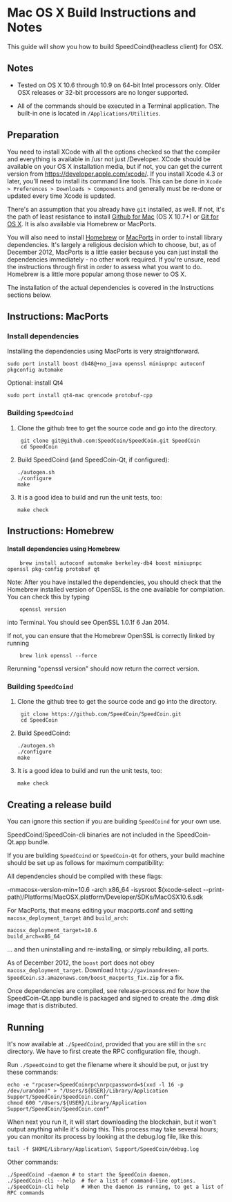 Mac OS X Build Instructions and Notes
====================================
This guide will show you how to build SpeedCoind(headless client) for OSX.

Notes
-----

* Tested on OS X 10.6 through 10.9 on 64-bit Intel processors only.
Older OSX releases or 32-bit processors are no longer supported.

* All of the commands should be executed in a Terminal application. The
built-in one is located in `/Applications/Utilities`.

Preparation
-----------

You need to install XCode with all the options checked so that the compiler
and everything is available in /usr not just /Developer. XCode should be
available on your OS X installation media, but if not, you can get the
current version from https://developer.apple.com/xcode/. If you install
Xcode 4.3 or later, you'll need to install its command line tools. This can
be done in `Xcode > Preferences > Downloads > Components` and generally must
be re-done or updated every time Xcode is updated.

There's an assumption that you already have `git` installed, as well. If
not, it's the path of least resistance to install [Github for Mac](https://mac.github.com/)
(OS X 10.7+) or
[Git for OS X](https://code.google.com/p/git-osx-installer/). It is also
available via Homebrew or MacPorts.

You will also need to install [Homebrew](http://brew.sh)
or [MacPorts](https://www.macports.org/) in order to install library
dependencies. It's largely a religious decision which to choose, but, as of
December 2012, MacPorts is a little easier because you can just install the
dependencies immediately - no other work required. If you're unsure, read
the instructions through first in order to assess what you want to do.
Homebrew is a little more popular among those newer to OS X.

The installation of the actual dependencies is covered in the Instructions
sections below.

Instructions: MacPorts
----------------------

### Install dependencies

Installing the dependencies using MacPorts is very straightforward.

    sudo port install boost db48@+no_java openssl miniupnpc autoconf pkgconfig automake

Optional: install Qt4

    sudo port install qt4-mac qrencode protobuf-cpp

### Building `SpeedCoind`

1. Clone the github tree to get the source code and go into the directory.

        git clone git@github.com:SpeedCoin/SpeedCoin.git SpeedCoin
        cd SpeedCoin

2.  Build SpeedCoind (and SpeedCoin-Qt, if configured):

        ./autogen.sh
        ./configure
        make

3.  It is a good idea to build and run the unit tests, too:

        make check

Instructions: Homebrew
----------------------

#### Install dependencies using Homebrew

        brew install autoconf automake berkeley-db4 boost miniupnpc openssl pkg-config protobuf qt

Note: After you have installed the dependencies, you should check that the Homebrew installed version of OpenSSL is the one available for compilation. You can check this by typing

        openssl version

into Terminal. You should see OpenSSL 1.0.1f 6 Jan 2014.

If not, you can ensure that the Homebrew OpenSSL is correctly linked by running

        brew link openssl --force

Rerunning "openssl version" should now return the correct version.

### Building `SpeedCoind`

1. Clone the github tree to get the source code and go into the directory.

        git clone https://github.com/SpeedCoin/SpeedCoin.git
        cd SpeedCoin

2.  Build SpeedCoind:

        ./autogen.sh
        ./configure
        make

3.  It is a good idea to build and run the unit tests, too:

        make check

Creating a release build
------------------------
You can ignore this section if you are building `SpeedCoind` for your own use.

SpeedCoind/SpeedCoin-cli binaries are not included in the SpeedCoin-Qt.app bundle.

If you are building `SpeedCoind` or `SpeedCoin-Qt` for others, your build machine should be set up
as follows for maximum compatibility:

All dependencies should be compiled with these flags:

 -mmacosx-version-min=10.6
 -arch x86_64
 -isysroot $(xcode-select --print-path)/Platforms/MacOSX.platform/Developer/SDKs/MacOSX10.6.sdk

For MacPorts, that means editing your macports.conf and setting
`macosx_deployment_target` and `build_arch`:

    macosx_deployment_target=10.6
    build_arch=x86_64

... and then uninstalling and re-installing, or simply rebuilding, all ports.

As of December 2012, the `boost` port does not obey `macosx_deployment_target`.
Download `http://gavinandresen-SpeedCoin.s3.amazonaws.com/boost_macports_fix.zip`
for a fix.

Once dependencies are compiled, see release-process.md for how the SpeedCoin-Qt.app
bundle is packaged and signed to create the .dmg disk image that is distributed.

Running
-------

It's now available at `./SpeedCoind`, provided that you are still in the `src`
directory. We have to first create the RPC configuration file, though.

Run `./SpeedCoind` to get the filename where it should be put, or just try these
commands:

    echo -e "rpcuser=SpeedCoinrpc\nrpcpassword=$(xxd -l 16 -p /dev/urandom)" > "/Users/${USER}/Library/Application Support/SpeedCoin/SpeedCoin.conf"
    chmod 600 "/Users/${USER}/Library/Application Support/SpeedCoin/SpeedCoin.conf"

When next you run it, it will start downloading the blockchain, but it won't
output anything while it's doing this. This process may take several hours;
you can monitor its process by looking at the debug.log file, like this:

    tail -f $HOME/Library/Application\ Support/SpeedCoin/debug.log

Other commands:

    ./SpeedCoind -daemon # to start the SpeedCoin daemon.
    ./SpeedCoin-cli --help  # for a list of command-line options.
    ./SpeedCoin-cli help    # When the daemon is running, to get a list of RPC commands
